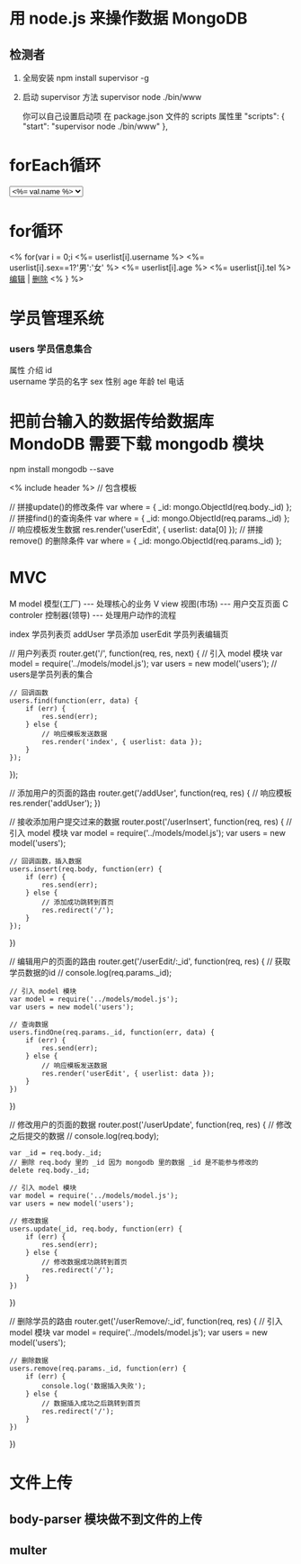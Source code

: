 # 用 node.js 来操作数据 MongoDB


## 检测者
1. 全局安装
    npm install supervisor -g

2. 启动 supervisor 方法
    supervisor node ./bin/www

    你可以自己设置启动项
    在 package.json 文件的 scripts 属性里
    "scripts": {
        "start": "supervisor node ./bin/www"
    },

# forEach循环
<select value="" class="form-control">
    <% kcList.forEach(function(val){ %>
    <option value=""><%= val.name %></option>
    <% }) %>
</select>

# for循环
<tbody>
<% for(var i = 0;i<userlist.length;i++){ %>
<tr>
    <td>
        <%= userlist[i].username %>
    </td>
    <td>
        <%= userlist[i].sex==1?'男':'女' %>
    </td>
    <td>
        <%= userlist[i].age %>
    </td>
    <td>
        <%= userlist[i].tel %>
    </td>
    <td>
        <a href="/userEdit/<%= userlist[i]._id %>">编辑</a>
        |
        <a href="/userRemove/<%= userlist[i]._id %>" onclick="return confirm('您确定要删除吗?')">删除</a>
    </td>
</tr>
<% } %>
</tbody>

# 学员管理系统
### users 学员信息集合
属性       介绍
id          
username  学员的名字 
sex       性别
age       年龄
tel       电话

# 把前台输入的数据传给数据库 MondoDB 需要下载 mongodb 模块
npm install mongodb --save


<% include header %>    // 包含模板

// 拼接update()的修改条件
var where = { _id: mongo.ObjectId(req.body._id) };
// 拼接find()的查询条件
var where = { _id: mongo.ObjectId(req.params._id) };
// 响应模板发生数据
res.render('userEdit', { userlist: data[0] });
// 拼接 remove() 的删除条件
var where = { _id: mongo.ObjectId(req.params._id) };


# MVC
M   model       模型(工厂)      ---     处理核心的业务
V   view        视图(市场)      ---     用户交互页面
C   controler   控制器(领导)    ---      处理用户动作的流程


index           学员列表页
addUser         学员添加
userEdit        学员列表编辑页

<!-- 注意userEdit隐藏域必须有 -->
<!-- input框的隐藏域，用户看不到，只为和后台数据传输 -->
<input type="hidden" value="<%= kcEdit._id %>" name="_id">

// 用户列表页
router.get('/', function(req, res, next) {
    // 引入 model 模块
    var model = require('../models/model.js');
    var users = new model('users');     // users是学员列表的集合

    // 回调函数
    users.find(function(err, data) {
        if (err) {
            res.send(err);
        } else {
            // 响应模板发送数据
            res.render('index', { userlist: data });
        }
    });
});


// 添加用户的页面的路由
router.get('/addUser', function(req, res) {
    // 响应模板
    res.render('addUser');
})


// 接收添加用户提交过来的数据
router.post('/userInsert', function(req, res) {
    // 引入 model 模块
    var model = require('../models/model.js');
    var users = new model('users');

    // 回调函数，插入数据
    users.insert(req.body, function(err) {
        if (err) {
            res.send(err);
        } else {
            // 添加成功跳转到首页
            res.redirect('/');
        }
    });
})


// 编辑用户的页面的路由
router.get('/userEdit/:_id', function(req, res) {
    // 获取学员数据的id
    // console.log(req.params._id);

    // 引入 model 模块
    var model = require('../models/model.js');
    var users = new model('users');

    // 查询数据
    users.findOne(req.params._id, function(err, data) {
        if (err) {
            res.send(err);
        } else {
            // 响应模板发送数据
            res.render('userEdit', { userlist: data });
        }
    })
})


// 修改用户的页面的数据
router.post('/userUpdate', function(req, res) {
    // 修改之后提交的数据
    // console.log(req.body);

    var _id = req.body._id;
    // 删除 req.body 里的 _id 因为 mongodb 里的数据 _id 是不能参与修改的
    delete req.body._id;

    // 引入 model 模块
    var model = require('../models/model.js');
    var users = new model('users');

    // 修改数据
    users.update(_id, req.body, function(err) {
        if (err) {
            res.send(err);
        } else {
            // 修改数据成功跳转到首页
            res.redirect('/');
        }
    })

})


// 删除学员的路由
router.get('/userRemove/:_id', function(req, res) {
    // 引入 model 模块
    var model = require('../models/model.js');
    var users = new model('users');

    // 删除数据
    users.remove(req.params._id, function(err) {
        if (err) {
            console.log('数据插入失败');
        } else {
            // 数据插入成功之后跳转到首页
            res.redirect('/');
        }
    })
})


# 文件上传
## body-parser 模块做不到文件的上传

## multer





